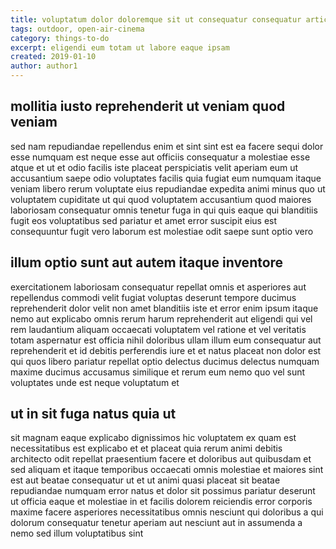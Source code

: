```yaml
---
title: voluptatum dolor doloremque sit ut consequatur consequatur article 1252
tags: outdoor, open-air-cinema
category: things-to-do
excerpt: eligendi eum totam ut labore eaque ipsam
created: 2019-01-10
author: author1
---
```


## mollitia iusto reprehenderit ut veniam quod veniam

sed nam repudiandae repellendus enim et sint sint est ea facere sequi dolor esse numquam est neque esse aut officiis consequatur a molestiae esse atque et ut et odio facilis iste placeat perspiciatis velit aperiam eum ut accusantium saepe odio voluptates facilis quia fugiat eum numquam itaque veniam libero rerum voluptate eius repudiandae expedita animi minus quo ut voluptatem cupiditate ut qui quod voluptatem accusantium quod maiores laboriosam consequatur omnis tenetur fuga in qui quis eaque qui blanditiis fugit eos voluptatibus sed pariatur et amet error suscipit eius est consequuntur fugit vero laborum est molestiae odit saepe sunt optio vero

## illum optio sunt aut autem itaque inventore

exercitationem laboriosam consequatur repellat omnis et asperiores aut repellendus commodi velit fugiat voluptas deserunt tempore ducimus reprehenderit dolor velit non amet blanditiis iste et error enim ipsum itaque nemo aut explicabo omnis rerum harum reprehenderit aut eligendi qui vel rem laudantium aliquam occaecati voluptatem vel ratione et vel veritatis totam aspernatur est officia nihil doloribus ullam illum eum consequatur aut reprehenderit et id debitis perferendis iure et et natus placeat non dolor est qui quos libero pariatur repellat optio delectus ducimus delectus numquam maxime ducimus accusamus similique et rerum eum nemo quo vel sunt voluptates unde est neque voluptatum et

## ut in sit fuga natus quia ut

sit magnam eaque explicabo dignissimos hic voluptatem ex quam est necessitatibus est explicabo et et placeat quia rerum animi debitis architecto odit repellat praesentium facere et doloribus aut quibusdam et sed aliquam et itaque temporibus occaecati omnis molestiae et maiores sint est aut beatae consequatur ut et ut animi quasi placeat sit beatae repudiandae numquam error natus et dolor sit possimus pariatur deserunt ut officia eaque et molestiae in et facilis dolorem reiciendis error corporis maxime facere asperiores necessitatibus omnis nesciunt qui doloribus a qui dolorum consequatur tenetur aperiam aut nesciunt aut in assumenda a nemo sed illum voluptatibus sint

